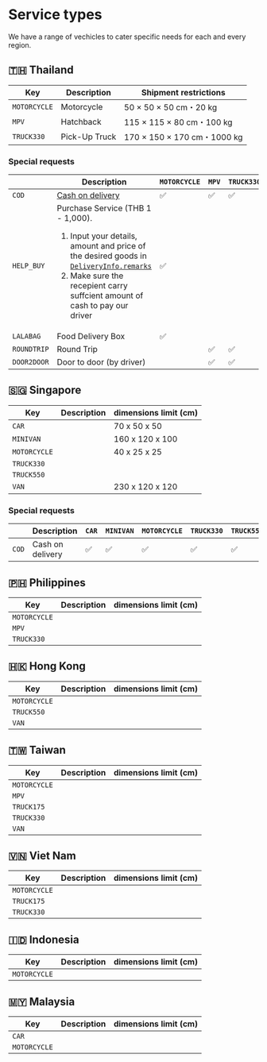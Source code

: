 # Service types

We have a range of vechicles to cater specific needs for each and every region.

[//]: # 'talk about how profession and locale savvy our locale Drivers are and why you should use us.'

## 🇹🇭 Thailand

| Key          | Description   | Shipment restrictions       |
| ------------ | ------------- | --------------------------- |
| `MOTORCYCLE` | Motorcycle    | 50 × 50 × 50 cm・20 kg      |
| `MPV`        | Hatchback     | 115 × 115 × 80 cm・100 kg   |
| `TRUCK330`   | Pick-Up Truck | 170 × 150 × 170 cm・1000 kg |

### Special requests

|             | Description                                                                                                                                                                                                                                               | `MOTORCYCLE` | `MPV` | `TRUCK330` |
| ----------- | --------------------------------------------------------------------------------------------------------------------------------------------------------------------------------------------------------------------------------------------------------- | ------------ | ----- | ---------- |
| `COD`       | [Cash on delivery](https://www.lalamove.com/thailand/bangkok/en/cod)                                                                                                                                                                                      | ✅           | ✅    | ✅         |
| `HELP_BUY`  | Purchase Service (THB 1 - 1,000). <ol><li>Input your details, amount and price of the desired goods in [`DeliveryInfo.remarks`](#get-a-quotation-deliveryinfo)</li><li>Make sure the recepient carry suffcient amount of cash to pay our driver</li></ol> | ✅           |       |            |
| `LALABAG`   | Food Delivery Box                                                                                                                                                                                                                                         | ✅           |       |            |
| `ROUNDTRIP` | Round Trip                                                                                                                                                                                                                                                |              | ✅    | ✅         |
| `DOOR2DOOR` | Door to door (by driver)                                                                                                                                                                                                                                  |              | ✅    | ✅         |

## 🇸🇬 Singapore

| Key          | Description | dimensions limit (cm) |
| ------------ | ----------- | --------------------- |
| `CAR`        |             | 70 x 50 x 50          |
| `MINIVAN`    |             | 160 x 120 x 100       |
| `MOTORCYCLE` |             | 40 x 25 x 25          |
| `TRUCK330`   |             |                       |
| `TRUCK550`   |             |                       |
| `VAN`        |             | 230 x 120 x 120       |

### Special requests

|       | Description      | `CAR` | `MINIVAN` | `MOTORCYCLE` | `TRUCK330` | `TRUCK550` | `VAN` |
| ----- | ---------------- | ----- | --------- | ------------ | ---------- | ---------- | ----- |
| `COD` | Cash on delivery | ✅    | ✅        | ✅           | ✅         | ✅         | ✅    |

## 🇵🇭 Philippines

| Key          | Description | dimensions limit (cm) |
| ------------ | ----------- | --------------------- |
| `MOTORCYCLE` |             |                       |
| `MPV`        |             |                       |
| `TRUCK330`   |             |                       |

## 🇭🇰 Hong Kong

| Key          | Description | dimensions limit (cm) |
| ------------ | ----------- | --------------------- |
| `MOTORCYCLE` |             |                       |
| `TRUCK550`   |             |                       |
| `VAN`        |             |                       |

## 🇹🇼 Taiwan

| Key          | Description | dimensions limit (cm) |
| ------------ | ----------- | --------------------- |
| `MOTORCYCLE` |             |                       |
| `MPV`        |             |                       |
| `TRUCK175`   |             |                       |
| `TRUCK330`   |             |                       |
| `VAN`        |             |                       |

## 🇻🇳 Viet Nam

| Key          | Description | dimensions limit (cm) |
| ------------ | ----------- | --------------------- |
| `MOTORCYCLE` |             |                       |
| `TRUCK175`   |             |                       |
| `TRUCK330`   |             |                       |

## 🇮🇩 Indonesia

| Key          | Description | dimensions limit (cm) |
| ------------ | ----------- | --------------------- |
| `MOTORCYCLE` |             |                       |

## 🇲🇾 Malaysia

| Key          | Description | dimensions limit (cm) |
| ------------ | ----------- | --------------------- |
| `CAR`        |             |                       |
| `MOTORCYCLE` |             |                       |
